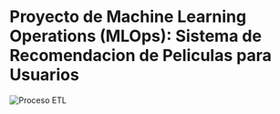 

#         Proyecto de Machine Learning Operations (MLOps): Sistema de Recomendacion de Peliculas para Usuarios






![Proceso ETL]()

